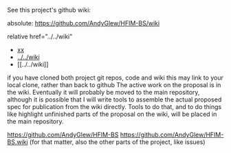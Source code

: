 See this project's github wiki:

absolute: https://github.com/AndyGlew/HFIM-BS/wiki

relative href="../../wiki"
* [xx](../../wiki)
* [../../wiki]()
* [[../../wiki]]

if you have cloned both project git repos, code and wiki
this may link to your local clone, rather than back to github
The active work on the proposal is in the wiki. Eventually it will probably be moved to the main repository, although it is possible that I will write tools to assemble the actual proposed spec for publication from the wiki directly. Tools to do that, and to do things like highlight unfinished parts of the proposal on the wiki, will be placed in the main repository.


https://github.com/AndyGlew/HFIM-BS
https://github.com/AndyGlew/HFIM-BS.wiki
(for that matter, also the other parts of the project, like issues)
